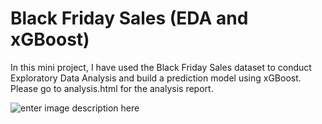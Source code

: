 # Black Friday Sales (EDA and xGBoost)

In this mini project, I have used the Black Friday Sales dataset to conduct Exploratory Data Analysis and build a prediction model using xGBoost. Please go to analysis.html for the analysis report.

![enter image description here](https://i.ibb.co/bRf7vn6/EDA-and-Prediction-Model-using-x-GBoost-by-rishabhkansal.png)
